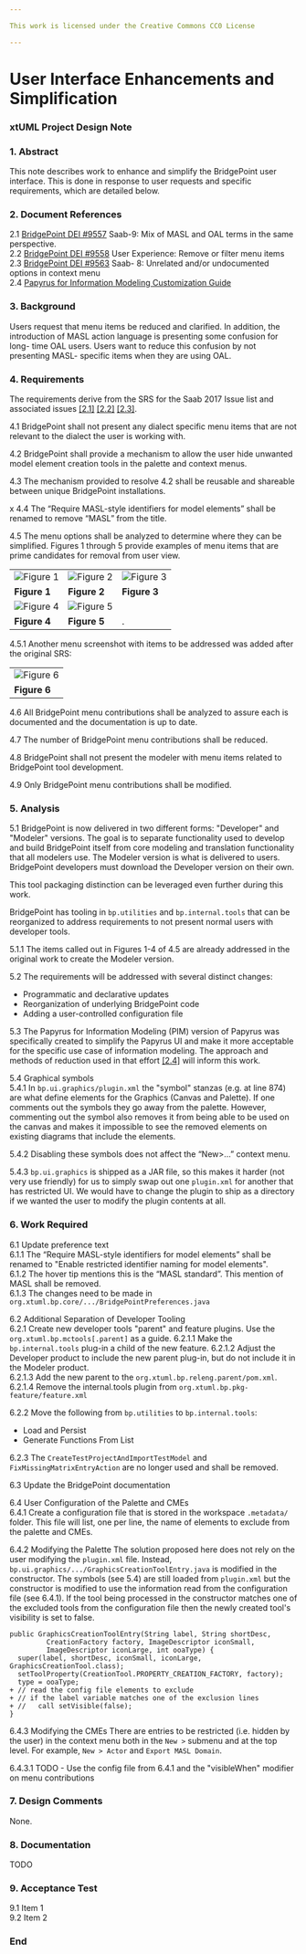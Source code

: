 ```yaml
---

This work is licensed under the Creative Commons CC0 License

---
```


# User Interface Enhancements and Simplification 
### xtUML Project Design Note


### 1. Abstract

This note describes work to enhance and simplify the BridgePoint user 
interface.  This is done in response to user requests and specific
requirements, which are detailed below.

### 2. Document References

<a id="2.1"></a>2.1 [BridgePoint DEI #9557](https://support.onefact.net/issues/9557) Saab-9: Mix of MASL and OAL terms in the same perspective.    
<a id="2.2"></a>2.2 [BridgePoint DEI #9558](https://support.onefact.net/issues/9558) User Experience: Remove or filter menu items    
<a id="2.3"></a>2.3 [BridgePoint DEI #9563](https://support.onefact.net/issues/9563) Saab- 8: Unrelated and/or undocumented options in context menu   
<a id="2.4"></a>2.4 [Papyrus for Information Modeling Customization Guide](https://wiki.eclipse.org/Papyrus_for_Information_Modeling/Customization_Guide)   

### 3. Background

Users request that menu items be reduced and clarified.  In addition, the
introduction of MASL action language is presenting some confusion for long-
time OAL users.  Users want to reduce this confusion by not presenting MASL-
specific items when they are using OAL.  

### 4. Requirements

The requirements derive from the SRS for the Saab 2017 Issue list and 
associated issues [[2.1]](#2.1) [[2.2]](#2.2) [[2.3]](#2.3).   

4.1  BridgePoint shall not present any dialect specific menu items that are not
  relevant to the dialect the user is working with.  

4.2  BridgePoint shall provide a mechanism to allow the user hide unwanted model
  element creation tools in the palette and context menus.   

4.3  The mechanism provided to resolve 4.2 shall be reusable and shareable 
  between unique BridgePoint installations.   

x 4.4  The “Require MASL-style identifiers for model elements” shall be renamed 
  to remove “MASL” from the title.   

4.5  The menu options shall be analyzed to determine where they can be 
  simplified. Figures 1 through 5 provide examples of menu items that are prime 
  candidates for removal from user view.  

| | | |
| ---------- | ---------- | ----------- |  
| ![Figure 1](bp_exit.jpeg) | ![Figure 2](bp_help.jpeg) | ![Figure 3](bp_window_menu.jpeg)|   
| **Figure 1** | **Figure 2** |  **Figure 3** |    
| ![Figure 4](bp_menu.jpeg) | ![Figure 5](bp_model_explorer_rightclick_context_menu.jpeg) | |    
| **Figure 4** | **Figure 5** | .  |  

4.5.1  Another menu screenshot with items to be addressed was added after the
  original SRS:  

| |   
| --- |   
| ![Figure 6](screenshot0.png) |   
| **Figure 6** |  

4.6  All BridgePoint menu contributions shall be analyzed to assure each is 
  documented and the documentation is up to date.   

4.7  The number of BridgePoint menu contributions shall be reduced.  

4.8  BridgePoint shall not present the modeler with menu items related to 
  BridgePoint tool development.  

4.9  Only BridgePoint menu contributions shall be modified.   

### 5. Analysis

5.1  BridgePoint is now delivered in two different forms: "Developer" and
  "Modeler" versions.  The goal is to separate functionality used to
  develop and build BridgePoint itself from core modeling and translation
  functionality that all modelers use.  The Modeler version is what is
  delivered to users.  BridgePoint developers must download the Developer
  version on their own.  

  This tool packaging distinction can be leveraged even further during this
  work.  
   
  BridgePoint has tooling in ```bp.utilities``` and ```bp.internal.tools``` 
  that can be reorganized to address requirements to not present normal users
  with developer tools.   
    
5.1.1  The items called out in Figures 1-4 of 4.5 are already addressed in
  the original work to create the Modeler version.    
    
5.2  The requirements will be addressed with several distinct changes:  
  * Programmatic and declarative updates  
  * Reorganization of underlying BridgePoint code
  * Adding a user-controlled configuration file  
  
5.3  The Papyrus for Information Modeling (PIM) version of Papyrus was 
  specifically created to simplify the Papyrus UI and make it 
  more acceptable for the specific use case of information modeling. The 
  approach and methods of reduction used in that effort [[2.4]](#2.4) 
  will inform this work.  

5.4  Graphical symbols  
5.4.1  In ```bp.ui.graphics/plugin.xml``` the "symbol" stanzas (e.g. at 
  line 874) are what define elements for the Graphics (Canvas and Palette). If 
  one comments out the symbols they go away from the palette.  However, 
  commenting out the symbol also removes it from being able to be used on
  the canvas and makes it impossible to see the removed elements on existing 
  diagrams that include the elements.  

5.4.2  Disabling these symbols does not affect the “New>…” context menu.  

5.4.3  ```bp.ui.graphics``` is shipped as a JAR file, so this makes it harder 
  (not very use friendly) for us to simply swap out one ```plugin.xml``` for 
  another that has restricted UI.  We would have to change the plugin to ship
  as a directory if we wanted the user to modify the plugin contents at all.  

### 6. Work Required  

6.1  Update preference text   
6.1.1  The “Require MASL-style identifiers for model elements” shall be 
  renamed to "Enable restricted identifier naming for model elements".  
6.1.2  The hover tip mentions this is the “MASL standard”.  This mention
  of MASL shall be removed.  
6.1.3  The changes need to be made in ```org.xtuml.bp.core/.../BridgePointPreferences.java```   
  
6.2  Additional Separation of Developer Tooling   
6.2.1   Create new developer tools "parent" and feature plugins. Use
  the ```org.xtuml.bp.mctools[.parent]``` as a guide.
6.2.1.1  Make the ```bp.internal.tools``` plug-in a child of the new feature. 
6.2.1.2  Adjust the Developer product to include the new parent plug-in, but 
  do not include it in the Modeler product.   
6.2.1.3  Add the new parent to the ```org.xtuml.bp.releng.parent/pom.xml```.   
6.2.1.4  Remove the internal.tools plugin from ```org.xtuml.bp.pkg-feature/feature.xml```  

6.2.2  Move the following from ```bp.utilities``` to ```bp.internal.tools```: 
  * Load and Persist   
  * Generate Functions From List  

6.2.3  The ```CreateTestProjectAndImportTestModel``` and ```FixMissingMatrixEntryAction``` 
  are no longer used and shall be removed.   

6.3  Update the BridgePoint documentation  

6.4  User Configuration of the Palette and CMEs  
6.4.1  Create a configuration file that is stored in the workspace 
  ```.metadata/``` folder.  This file will list, one per line, the name of 
  elements to exclude from the palette and CMEs.  
  
6.4.2  Modifying the Palette
  The solution proposed here does not rely on the user modifying the 
  ```plugin.xml``` file.  Instead, ```bp.ui.graphics/.../GraphicsCreationToolEntry.java```
  is modified in the constructor.  The symbols (see 5.4) are still loaded
  from ```plugin.xml``` but the constructor is modified to use the information
  read from the configuration file (see 6.4.1).  If the tool being processed in the 
  constructor matches one of the excluded tools from the configuration file
  then the newly created tool's visibility is set to false.  
  
```
public GraphicsCreationToolEntry(String label, String shortDesc,
         CreationFactory factory, ImageDescriptor iconSmall,
         ImageDescriptor iconLarge, int ooaType) {
  super(label, shortDesc, iconSmall, iconLarge, GraphicsCreationTool.class);
  setToolProperty(CreationTool.PROPERTY_CREATION_FACTORY, factory);
  type = ooaType;
+ // read the config file elements to exclude
+ // if the label variable matches one of the exclusion lines
+ //   call setVisible(false);
}
```

6.4.3  Modifying the CMEs
  There are entries to be restricted (i.e. hidden by the user) in the context 
  menu both in the ```New >``` submenu and at the top level.  For example,
  ```New > Actor``` and ```Export MASL Domain```.                  

6.4.3.1  TODO - Use the config file from 6.4.1 and the "visibleWhen" modifier on 
  menu contributions

### 7. Design Comments
None.  

### 8. Documentation  
TODO  

### 9. Acceptance Test

9.1 Item 1  
9.2 Item 2  

### End
